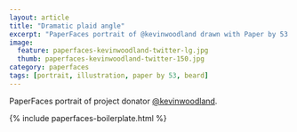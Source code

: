```yaml
---
layout: article
title: "Dramatic plaid angle"
excerpt: "PaperFaces portrait of @kevinwoodland drawn with Paper by 53 on an iPad."
image: 
  feature: paperfaces-kevinwoodland-twitter-lg.jpg
  thumb: paperfaces-kevinwoodland-twitter-150.jpg
category: paperfaces
tags: [portrait, illustration, paper by 53, beard]
---
```


PaperFaces portrait of project donator [@kevinwoodland](http://twitter.com/kevinwoodland).

{% include paperfaces-boilerplate.html %}